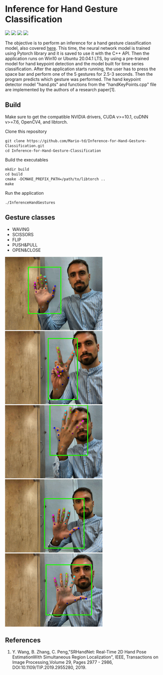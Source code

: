 # Inference for Hand Gesture Classification
<img src="https://img.shields.io/badge/c++%20-%2300599C.svg?&style=for-the-badge&logo=c%2B%2B&ogoColor=white"/> <img src="https://img.shields.io/badge/PyTorch%20-%23EE4C2C.svg?&style=for-the-badge&logo=PyTorch&logoColor=white" /> <img src="https://img.shields.io/badge/pandas%20-%23150458.svg?&style=for-the-badge&logo=pandas&logoColor=white" /> <img src="https://img.shields.io/badge/numpy%20-%23013243.svg?&style=for-the-badge&logo=numpy&logoColor=white" />

The objective is to perform an inference for a hand gesture classification model, also covered [here](https://github.com/Mario-td/Hand-Gesture-Classification-with-Tensorflow-2.0).
This time, the neural network model is trained using Pytorch library and it is saved to use it with the C++ API. Then the application runs on Win10 or Ubuntu 20.04.1 LTS, by using a pre-trained model for hand keypoint detection and the model built for time series classification.
After the application starts running, the user has to press the space bar and perform one of the 5 gestures for 2.5-3 seconds. Then the program predicts which gesture was performed.
The hand keypoint detector model "hand.pts" and functions from the "handKeyPoints.cpp" file are implemented by the authors of a research paper[1]. 

## Build
Make sure to get the compatible NVIDIA drivers, CUDA v>=10.1, cuDNN v>=7.6, OpenCV4, and libtorch.

Clone this repository 
```shell
git clone https://github.com/Mario-td/Inference-for-Hand-Gesture-Classification.git
cd Inference-for-Hand-Gesture-Classification
```

Build the executables
```shell
mkdir build
cd build
cmake -DCMAKE_PREFIX_PATH=/path/to/libtorch ..
make
```

Run the application
```shell
./InferenceHandGestures
```

## Gesture classes
* WAVING                        
* SCISSORS
* FLIP
* PUSH&PULL
* OPEN&CLOSE

![Image 1](/images/WAVING.gif) ![Image 2](/images/SCISSORS.gif) ![Image 3](/images/FLIP.gif) ![Image 4](/images/PUSH&PULL.gif) ![Image 5](/images/OPEN&CLOSE.gif)

## References
1. Y. Wang, B. Zhang, C. Peng,"SRHandNet: Real-Time 2D Hand Pose EstimationWith Simultaneous Region Localization", IEEE, Transactions on Image Processing,Volume 29, Pages 2977 - 2986, DOI:10.1109/TIP.2019.2955280, 2019.
